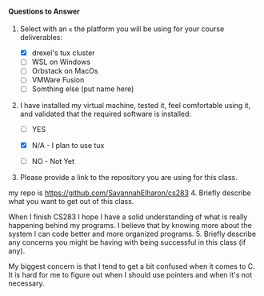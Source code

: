 #### Questions to Answer

1. Select with an `x` the platform you will be using for your course deliverables:

    - [x] drexel's tux cluster
    - [ ] WSL on Windows
    - [ ] Orbstack on MacOs
    - [ ] VMWare Fusion
    - [ ] Somthing else (put name here)

2. I have installed my virtual machine, tested it, feel comfortable using it, and validated that the required software is installed:

    - [ ] YES
    - [x] N/A - I plan to use tux
    - [ ] NO - Not Yet


3. Please provide a link to the repository you are using for this class.

my repo is https://github.com/SavannahElharon/cs283
4. Briefly describe what you want to get out of this class.

When I finish CS283 I hope I have a solid understanding of what is really happening behind my programs. I believe that by knowing more about the system I can code better and more organized programs.
5. Briefly describe any concerns you might be having with being successful in this class (if any).

My biggest concern is that I tend to get a bit confused when it comes to C. It is hard for me to figure out when I should use pointers and when it's not necessary. 
